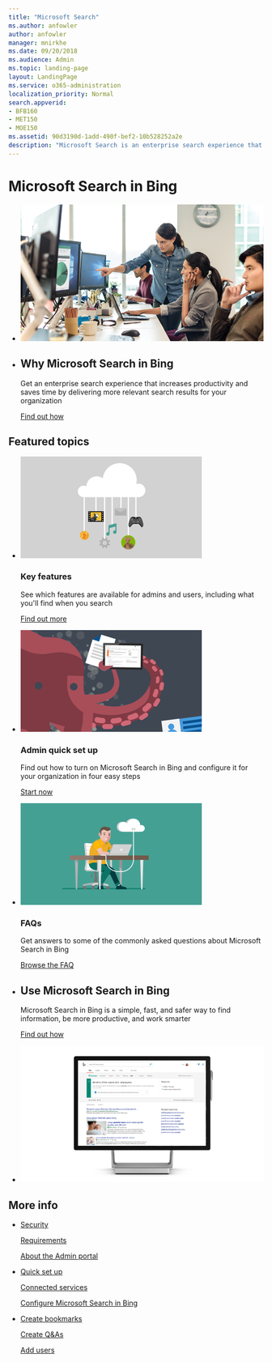 ```yaml
---
title: "Microsoft Search"
ms.author: anfowler
author: anfowler
manager: mnirkhe
ms.date: 09/20/2018
ms.audience: Admin
ms.topic: landing-page
layout: LandingPage
ms.service: o365-administration
localization_priority: Normal
search.appverid:
- BFB160
- MET150
- MOE150
ms.assetid: 90d3190d-1add-490f-bef2-10b528252a2e
description: "Microsoft Search is an enterprise search experience that increases productivity and saves time by delivering more relevant search results for your organization"
---
```

# Microsoft Search in Bing

<ul class="panelContent cardsW cols cols2">
    <li>
        <div class="cardSize">
            <div class="cardPadding">
                <div class="card">
                    <div class="cardImageOuter">
                        <div class="cardImage">
                            <img src="media/a40fcb56-f0f9-4924-ae36-eb0a370665e3.png" alt="People in an office, one pointing at something on a screen." />
                        </div>
                    </div>
                    <div class="cardText">
                    </div>
                </div>
            </div>
        </div>
    </li>
    <li>
        <div class="cardSize">
            <div class="cardPadding">
                <div class="card">
                    <div class="cardText">
                        <h2>Why Microsoft Search in Bing</h2>
                        <p>Get an enterprise search experience that increases productivity and saves time by delivering more relevant search results for your organization</p>
                        <p><a href="overview/why-microsoft-search.md">Find out how</a></p>
                    </div>
                </div>
            </div>
        </div>
    </li>
</ul>

<h2>Featured topics</h2>

<ul class="panelContent cardsW">
    <li>
        <div class="cardSize">
            <div class="cardPadding">
                <div class="card">
                    <div class="cardImageOuter">
                        <div class="cardImage">
                            <img src="media/651172f9-f9b6-4fbe-89f3-8adf6450cd7f.png" alt="Microsoft Search in Bing features" />
                        </div>
                    </div>
                    <div class="cardText">
                        <h3>Key features</h3>
                        <p>See which features are available for admins and users, including what you'll find when you search</p>
                        <p><a href="overview/features.md">Find out more</a></p>
                    </div>
                </div>
            </div>
        </div>
    </li>
    <li>
        <div class="cardSize">
            <div class="cardPadding">
                <div class="card">
                    <div class="cardImageOuter">
                        <div class="cardImage">
                            <img src="media/60a078b4-166d-42f4-a3b9-91c04c9001f0.png" alt="Admin quick set up" />
                        </div>
                    </div>
                    <div class="cardText">
                        <h3>Admin quick set up</h3>
                        <p>Find out how to turn on Microsoft Search in Bing and configure it for your organization in four easy steps</p>
                        <p><a href="setup/quick-set-up.md">Start now</a></p>
                    </div>
                </div>
            </div>
        </div>
    </li>
    <li>
        <div class="cardSize">
            <div class="cardPadding">
                <div class="card">
                    <div class="cardImageOuter">
                        <div class="cardImage">
                            <img src="media/d696a83a-6322-477a-befd-4ad102b8204d.png" alt="Frequently asked questions about Microsoft Search in Bing" />
                        </div>
                    </div>
                    <div class="cardText">
                        <h3>FAQs</h3>
                        <p>Get answers to some of the commonly asked questions about Microsoft Search in Bing</p>
                        <p><a href="faqs.md">Browse the FAQ</a></p>
                    </div>
                </div>
            </div>
        </div>
    </li>
</ul>

<ul class="panelContent cardsW cols cols2">
    <li>
        <div class="cardSize">
            <div class="cardPadding">
                <div class="card">
                    <div class="cardText">
                        <h2>Use Microsoft Search in Bing</h2>
                        <p>Microsoft Search in Bing is a simple, fast, and safer way to find information, be more productive, and work smarter</p>
                        <p><a href="use/use-microsoft-search.md">Find out how</a></p>
                    </div>
                </div>
            </div>
        </div>
    </li>
    <li>
        <div class="cardSize">
            <div class="cardPadding">
                <div class="card">
                    <div class="cardImageOuter">
                        <div class="cardImage">
                            <img src="media/c8456838-c6db-41f7-9e84-eebfd9c5b0b8.png" alt="How work results appear on Bing" />
                        </div>
                    </div>
                    <div class="cardText">
                    </div>
                </div>
            </div>
        </div>
    </li>
</ul>

<h2>More info</h2>
<ul class="panelContent cardsW">
    <li>
        <div class="cardSize">
            <div class="cardPadding">
                <div class="card">
                    <div class="cardText">
                        <p><a href="overview/security.md">Security</a></p>
                        <p><a href="overview/requirements.md">Requirements</a></p>  
                        <p><a href="overview/about-the-admin-portal.md">About the Admin portal</a></p>
                    </div>
                </div>
            </div>
        </div>
    </li>
    <li>
        <div class="cardSize">
            <div class="cardPadding">
                <div class="card">
                    <div class="cardText">
                        <p><a href="setup/quick-set-up.md">Quick set up</a></p>
                        <p><a href="overview/connected-services.md">Connected services</a></p>
                        <p><a href="setup/setup.md">Configure Microsoft Search in Bing</a></p>
                    </div>
                </div>
            </div>
        </div>
    </li>
    <li>
        <div class="cardSize">
            <div class="cardPadding">
                <div class="card">
                    <div class="cardText">
                        <p><a href="bookmarks/create-bookmarks.md">Create bookmarks</a></p>
                        <p><a href="qas/create-qas.md">Create Q&As</a></p>
                        <p><a href="setup/add-users.md">Add users</a></p>
                    </div>
                </div>
            </div>
        </div>
    </li>
</ul>  